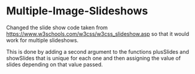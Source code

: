 # Multiple-Image-Slideshows
Changed the slide show code taken from https://www.w3schools.com/w3css/w3css_slideshow.asp so that it would work for multiple slideshows.

This is done by adding a second argument to the functions plusSlides and showSlides that is unique for each one and then assigning the value of slides depending on that value passed.
